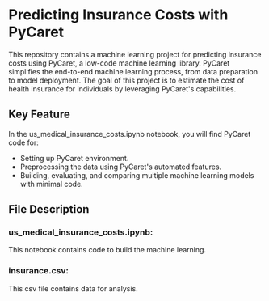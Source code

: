 # Predicting Insurance Costs with PyCaret

This repository contains a machine learning project for predicting insurance costs using PyCaret, a low-code machine learning library. PyCaret simplifies the end-to-end machine learning process, from data preparation to model deployment. The goal of this project is to estimate the cost of health insurance for individuals by leveraging PyCaret's capabilities.

## Key Feature

In the us_medical_insurance_costs.ipynb notebook, you will find PyCaret code for:

* Setting up PyCaret environment.
* Preprocessing the data using PyCaret's automated features.
* Building, evaluating, and comparing multiple machine learning models with minimal code.

## File Description
  
### us_medical_insurance_costs.ipynb:

This notebook contains code to build the machine learning.

### insurance.csv:

This csv file contains data for analysis.
